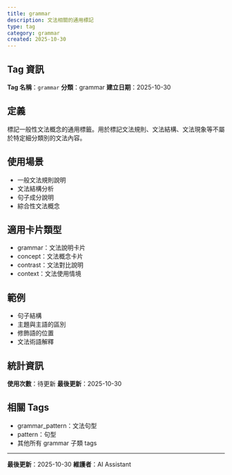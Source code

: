 ```yaml
---
title: grammar
description: 文法相關的通用標記
type: tag
category: grammar
created: 2025-10-30
---
```


## Tag 資訊

**Tag 名稱**：`grammar`
**分類**：grammar
**建立日期**：2025-10-30

## 定義

標記一般性文法概念的通用標籤。用於標記文法規則、文法結構、文法現象等不屬於特定細分類別的文法內容。

## 使用場景

- 一般文法規則說明
- 文法結構分析
- 句子成分說明
- 綜合性文法概念

## 適用卡片類型

- grammar：文法說明卡片
- concept：文法概念卡片
- contrast：文法對比說明
- context：文法使用情境

## 範例

- 句子結構
- 主題與主語的區別
- 修飾語的位置
- 文法術語解釋

## 統計資訊

**使用次數**：待更新
**最後更新**：2025-10-30

## 相關 Tags

- grammar_pattern：文法句型
- pattern：句型
- 其他所有 grammar 子類 tags

---

**最後更新**：2025-10-30
**維護者**：AI Assistant
